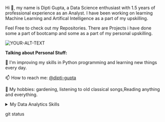 

Hi :wave:, my name is Dipti Gupta, a Data Science enthusiast with 1.5 years of professional experience as an Analyst. I have been working on learning Machine Learning and Artifical Intelligence as a part of my upskilling.


Feel Free to check out my Repositories. There are Projects i have done some a part of bootcamp and some as a part of my personal upskilling.





<picture>
 
 <img alt="YOUR-ALT-TEXT" src="https://businessofanimation.com/wp-content/uploads/2022/07/data-animation.gif">
</picture>






**Talking about Personal Stuff:**


🌱 I'm improving my skills in Python programming and learning new things every day.

📫 How to reach me: [@dipti-gupta](https://www.linkedin.com/in/dipti-gupta-7b13b1248/)

🌴 My hobbies: gardening, listening to old classical songs,Reading anything and everything.

<details>
<summary>My Data Analytics Skills</summary>

| Rank | Tools/Frameworks   |
|-----:|------------------  |
|     1| MS Excel           |
|     2| SQL                |
|     3| Python             |
|     4| Data VIsualization |
</details>

git status

